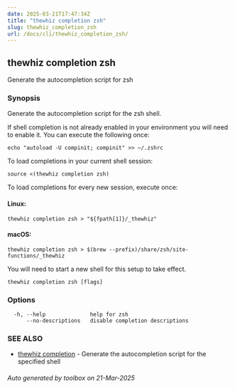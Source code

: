```yaml
---
date: 2025-03-21T17:47:34Z
title: "thewhiz completion zsh"
slug: thewhiz_completion_zsh
url: /docs/cli/thewhiz_completion_zsh/
---
```

## thewhiz completion zsh

Generate the autocompletion script for zsh

### Synopsis

Generate the autocompletion script for the zsh shell.

If shell completion is not already enabled in your environment you will need
to enable it.  You can execute the following once:

	echo "autoload -U compinit; compinit" >> ~/.zshrc

To load completions in your current shell session:

	source <(thewhiz completion zsh)

To load completions for every new session, execute once:

#### Linux:

	thewhiz completion zsh > "${fpath[1]}/_thewhiz"

#### macOS:

	thewhiz completion zsh > $(brew --prefix)/share/zsh/site-functions/_thewhiz

You will need to start a new shell for this setup to take effect.


```
thewhiz completion zsh [flags]
```

### Options

```
  -h, --help              help for zsh
      --no-descriptions   disable completion descriptions
```

### SEE ALSO

* [thewhiz completion](/thewhiz/docs/cli/thewhiz_completion/)	 - Generate the autocompletion script for the specified shell

###### Auto generated by toolbox on 21-Mar-2025
